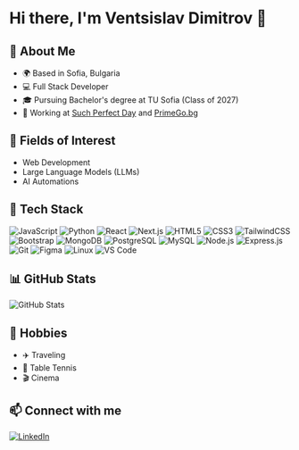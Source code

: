 # Hi there, I'm Ventsislav Dimitrov 👋

## 💫 About Me
- 🌍 Based in Sofia, Bulgaria
- 💻 Full Stack Developer
- 🎓 Pursuing Bachelor's degree at TU Sofia (Class of 2027)
- 🏢 Working at [Such Perfect Day](https://suchperfectday.com) and [PrimeGo.bg](https://primego.bg)

## 🔭 Fields of Interest
- Web Development
- Large Language Models (LLMs)
- AI Automations

## 🌱 Tech Stack

![JavaScript](https://img.shields.io/badge/-JavaScript-F7DF1E?style=flat-square&logo=javascript&logoColor=black)
![Python](https://img.shields.io/badge/-Python-3776AB?style=flat-square&logo=python&logoColor=white)
![React](https://img.shields.io/badge/-React-61DAFB?style=flat-square&logo=react&logoColor=black)
![Next.js](https://img.shields.io/badge/-Next.js-000000?style=flat-square&logo=next.js&logoColor=white)
![HTML5](https://img.shields.io/badge/-HTML5-E34F26?style=flat-square&logo=html5&logoColor=white)
![CSS3](https://img.shields.io/badge/-CSS3-1572B6?style=flat-square&logo=css3&logoColor=white)
![TailwindCSS](https://img.shields.io/badge/-TailwindCSS-38B2AC?style=flat-square&logo=tailwind-css&logoColor=white)
![Bootstrap](https://img.shields.io/badge/-Bootstrap-7952B3?style=flat-square&logo=bootstrap&logoColor=white)
![MongoDB](https://img.shields.io/badge/-MongoDB-47A248?style=flat-square&logo=mongodb&logoColor=white)
![PostgreSQL](https://img.shields.io/badge/-PostgreSQL-336791?style=flat-square&logo=postgresql&logoColor=white)
![MySQL](https://img.shields.io/badge/-MySQL-4479A1?style=flat-square&logo=mysql&logoColor=white)
![Node.js](https://img.shields.io/badge/-Node.js-339933?style=flat-square&logo=node.js&logoColor=white)
![Express.js](https://img.shields.io/badge/-Express.js-000000?style=flat-square&logo=express&logoColor=white)
![Git](https://img.shields.io/badge/-Git-F05032?style=flat-square&logo=git&logoColor=white)
![Figma](https://img.shields.io/badge/-Figma-F24E1E?style=flat-square&logo=figma&logoColor=white)
![Linux](https://img.shields.io/badge/-Linux-FCC624?style=flat-square&logo=linux&logoColor=black)
![VS Code](https://img.shields.io/badge/-VS%20Code-007ACC?style=flat-square&logo=visual-studio-code&logoColor=white)

## 📊 GitHub Stats

![GitHub Stats](https://github-readme-stats.vercel.app/api?username=vents04&show_icons=true&theme=tokyonight)

## 🎯 Hobbies
- ✈️ Traveling
- 🏓 Table Tennis 
- 🎬 Cinema

## 📫 Connect with me

[![LinkedIn](https://img.shields.io/badge/-LinkedIn-0A66C2?style=flat-square&logo=linkedin&logoColor=white)](https://www.linkedin.com/in/ventsislav-dimitrov-791814184)
